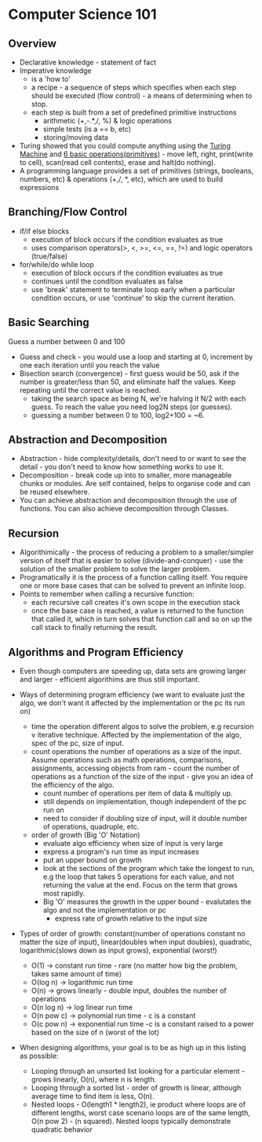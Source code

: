 # Computer Science 101

## Overview

 * Declarative knowledge - statement of fact
 * Imperative knowledge 
    - is a 'how to'
    - a recipe - a sequence of steps which specifies when each step should be executed (flow control)
               - a means of determining when to stop.
    - each step is built from a set of predefined primitive instructions
        - arithmetic (+,-.*,/, %) & logic operations
        - simple tests (is a == b, etc)
        - storing/moving data
 * Turing showed that you could compute anything using the [Turing Machine](https://www.youtube.com/watch?v=gJQTFhkhwPA&feature=youtu.be) and [6 basic operations(primitives)](http://stackoverflow.com/questions/28148562/what-are-the-six-basic-primitives-in-turing-complete)
        - move left, right, print(write to cell), scan(read cell contents), erase and halt(do nothing).
 * A programming language provides a set of primitives (strings, booleans, numbers, etc) & operations (+,/, *, etc), which are used to build expressions
        
        
## Branching/Flow Control

 * if/if else blocks
    - execution of block occurs if the condition evaluates as true
    - uses comparison operators(>, <, >=, <=, ==, !=) and logic operators (true/false)
 * for/while/do while loop
    - execution of block occurs if the condition evaluates as true
    - continues until the condition evaluates as false
    - use 'break' statement to terminate loop early when a particular condition occurs, or use 'continue' to skip the current iteration.
     
## Basic Searching

Guess a number between 0 and 100
 * Guess and check - you would use a loop and starting at 0, increment by one each iteration until you reach the value
 * Bisection search (convergence) - first guess would be 50, ask if the number is greater/less than 50, and eliminate half the values. Keep repeating until the correct value is reached.
    - taking the search space as being N, we're halving it N/2 with each guess. To reach the value you need log2N steps (or guesses).
    - guessing a number between 0 to 100, log2+100 = ~6.
    
##  Abstraction and Decomposition

 * Abstraction - hide complexity/details, don't need to or want to see the detail - you don't need to know how something works to use it.
 * Decomposition - break code up into to smaller, more manageable chunks or modules. Are self contained, helps to organise code and can be reused elsewhere.
 * You can achieve abstraction and decomposition through the use of functions. You can also achieve decomposition through Classes.
 
## Recursion
 
 * Algorithimically - the process of reducing a problem to a smaller/simpler version of itself that is easier to solve (divide-and-conquer) - use the solution of the smaller problem to solve the larger problem.
 * Programatically it is the process of a function calling itself. You require one or more base cases that can be solved to prevent an infinite loop.
 * Points to remember when calling a recursive function:
      - each recursive call creates it's own scope in the execution stack
      - once the base case is reached, a value is returned to the function that called it, which in turn solves that function call and so on up the call stack to finally returning the result.
      
## Algorithms and Program Efficiency

 * Even though computers are speeding up, data sets are growing larger and larger - efficient algorithims are thus still important.
 * Ways of determining program efficiency (we want to evaluate just the algo, we don't want it affected by the implementation or the pc its run on)
    * time the operation different algos to solve the problem, e.g recursion v iterative technique. Affected by the implementation of the algo, spec of the pc, size of input.
    * count operations the number of operations as a size of the input. Assume operations such as math operations, comparisons, assignments, accessing objects from ram - count the number of operations as a function of the size of the input - give you an idea of the efficiency of the algo.
      * count number of operations per item of data & multiply up.
      * still depends on implementation, though independent of the pc run on
      * need to consider if doubling size of input, will it double number of operations, quadruple, etc.
    * order of growth (Big 'O' Notation) 
      * evaluate algo efficiency when size of input is very large
      * express a program's run time as input increases
      * put an upper bound on growth
      * look at the sections of the program which take the longest to run, e.g the loop that takes 5 operations for each value, and not returning the value at the end. Focus on the term that grows most rapidly.
      * Big 'O' measures the growth in the upper bound - evalutates the algo and not the implementation or pc
        * express rate of growth relative to the input size
 * Types of order of growth: constant(number of operations constant no matter the size of input), linear(doubles when input doubles), quadratic, logarithmic(slows down as input grows), exponential (worst!)
      * O(1) -> constant run time - rare (no matter how big the problem, takes same amount of time)
      * O(log n) -> logarithmic run time
      * O(n) -> grows linearly - double input, doubles the number of operations
      * O(n log n) -> log linear run time
      * O(n pow c) -> polynomial run time - c is a constant
      * O(c pow n) -> exponential run time -c is a constant raised to a power based on the size of n (worst of the lot)
 
 * When designing algorithms, your goal is to be as high up in this listing as possible:
     * Looping through an unsorted list looking for a particular element - grows linearly, O(n), where n is length.
     * Looping through a sorted list - order of growth is linear, although average time to find item is less, O(n).
     * Nested loops - O(length1 * length2), ie product where loops are of different lengths, worst case scenario loops are of the same length, O(n pow 2) - (n squared). Nested loops typically demonstrate quadratic behavior
     
